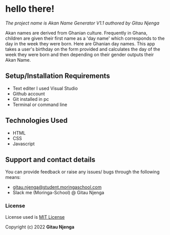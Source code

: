 # **hello there!**

_The project name is Akan Name Generator V1.1 authored by Gitau Njenga_

Akan names are derived from Ghanian culture. Frequently in Ghana, children are given their first name as a 'day name' which corresponds to the day in the week they were born. Here are Ghanian day names. This app takes a user's birthday on the form provided and calculates the day of the week they were born and then depending on their gender outputs their Akan Name.


## Setup/Installation Requirements
* Text editer I used Visual Studio
* Github account
* Git installed in pc
* Terminal or command line

## Technologies Used
* HTML  
* CSS
* Javascript

## Support and contact details
You can provide feedback or raise any issues/ bugs through the following means:
* gitau.njenga@student.moringaschool.com
* Slack me (Moringa-School)  @ Gitau Njenga

### License
License used is <a href="https://choosealicense.com/licenses/mit/">MIT License</a>


Copyright (c) 2022 **Gitau Njenga**